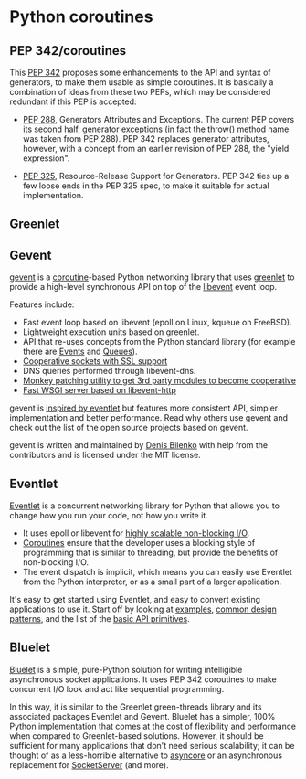 # Python coroutines 

## PEP 342/coroutines

This [PEP 342](http://www.python.org/dev/peps/pep-0342/) proposes some enhancements to the API and syntax of generators, to make them usable as simple coroutines.  It is basically a combination of ideas from these two PEPs, which may be considered redundant if this PEP is accepted:

 - [PEP 288](http://www.python.org/dev/peps/pep-0288), Generators Attributes and Exceptions.  The current PEP covers its second half, generator exceptions (in fact the throw() method name was taken from PEP 288). PEP 342 replaces generator attributes, however, with a concept from an earlier revision of PEP 288, the "yield expression".

 - [PEP 325](http://www.python.org/dev/peps/pep-0325), Resource-Release Support for Generators.  PEP 342 ties up a few loose ends in the PEP 325 spec, to make it suitable for actual implementation.

## Greenlet

## Gevent

[gevent](http://www.gevent.org/) is a [coroutine](http://en.wikipedia.org/wiki/Coroutine)-based Python networking library that uses [greenlet](http://codespeak.net/py/0.9.2/greenlet.html) to provide a high-level synchronous API on top of the [libevent](http://monkey.org/~provos/libevent/) event loop.

Features include:

 - Fast event loop based on libevent (epoll on Linux, kqueue on FreeBSD).
 - Lightweight execution units based on greenlet.
 - API that re-uses concepts from the Python standard library (for example there are [Events](http://www.gevent.org/gevent.event.html#module-gevent.event) and [Queues](http://www.gevent.org/gevent.queue.html#module-gevent.queue)).
 - [Cooperative sockets with SSL support](http://www.gevent.org/networking.html)
 - DNS queries performed through libevent-dns.
 - [Monkey patching utility to get 3rd party modules to become cooperative](http://www.gevent.org/intro.html#monkey-patching)
 - [Fast WSGI server based on libevent-http](http://www.gevent.org/servers.html)
 
gevent is [inspired by eventlet](http://blog.gevent.org/2010/02/27/why-gevent/) but features more consistent API, simpler implementation and better performance. Read why others use gevent and check out the list of the open source projects based on gevent.

gevent is written and maintained by [Denis Bilenko](http://denisbilenko.com/) with help from the contributors and is licensed under the MIT license.

## Eventlet

[Eventlet](http://eventlet.net/) is a concurrent networking library for Python that allows you to change how you run your code, not how you write it.

 - It uses epoll or libevent for [highly scalable non-blocking I/O](http://en.wikipedia.org/wiki/Asynchronous_I/O#Select.28.2Fpoll.29_loops).
 - [Coroutines](http://en.wikipedia.org/wiki/Coroutine) ensure that the developer uses a blocking style of programming that is similar to threading, but provide the benefits of non-blocking I/O.
 - The event dispatch is implicit, which means you can easily use Eventlet from the Python interpreter, or as a small part of a larger application.

It's easy to get started using Eventlet, and easy to convert existing applications to use it. Start off by looking at [examples](http://eventlet.net/doc/examples.html), [common design patterns](http://eventlet.net/doc/design_patterns.html), and the list of the [basic API primitives](http://eventlet.net/doc/basic_usage.html).
 
## Bluelet

[Bluelet](https://github.com/sampsyo/bluelet/) is a simple, pure-Python solution for writing intelligible asynchronous socket applications. It uses PEP 342 coroutines to make concurrent I/O look and act like sequential programming.

In this way, it is similar to the Greenlet green-threads library and its associated packages Eventlet and Gevent. Bluelet has a simpler, 100% Python implementation that comes at the cost of flexibility and performance when compared to Greenlet-based solutions. However, it should be sufficient for many applications that don't need serious scalability; it can be thought of as a less-horrible alternative to [asyncore](http://docs.python.org/library/asyncore.html) or an asynchronous replacement for [SocketServer](http://docs.python.org/library/socketserver.html) (and more).


